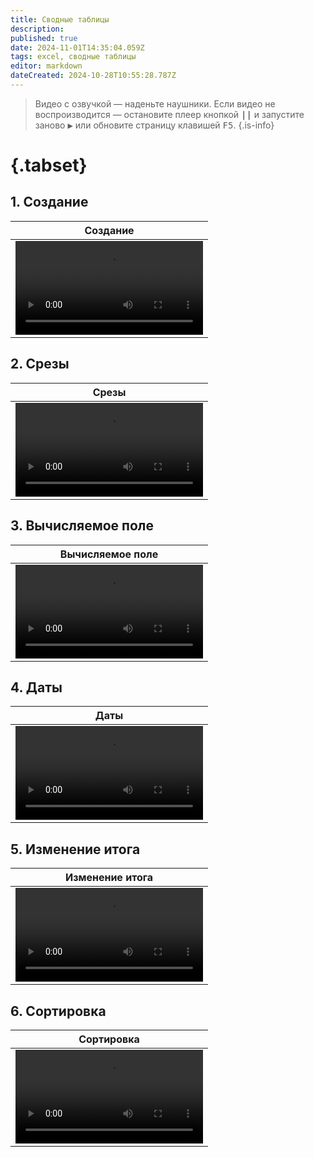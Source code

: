 ```yaml
---
title: Сводные таблицы
description: 
published: true
date: 2024-11-01T14:35:04.059Z
tags: excel, сводные таблицы
editor: markdown
dateCreated: 2024-10-28T10:55:28.787Z
---
```


> Видео с озвучкой — наденьте наушники.
> Если видео не воспроизводится — остановите плеер кнопкой <kbd>**||**</kbd>  и запустите заново <kbd>▶</kbd> или обновите страницу клавишей <kbd>F5</kbd>. {.is-info}

# {.tabset}

## 1. Создание
<center>

| Создание |
|---|
| <video controls="controls" width="100%" height="100%" src="/ИТ/Excel/Сводные_таблицы/Создание.mkv">Создание</video> |
</center>

## 2. Срезы
<center>

| Срезы |
|---|
|<video controls="controls" width="100%" height="100%" src="/ИТ/Excel/Сводные_таблицы/Срезы.mkv">Срезы</video>|
</center>

## 3. Вычисляемое поле
<center>

| Вычисляемое поле |
|---|
|<video controls="controls" width="100%" height="100%" src="/ИТ/Excel/Сводные_таблицы/Вычисляемое_поле.mkv">Вычисляемое поле</video>|
</center>

## 4. Даты
<center>

| Даты |
|---|
|<video controls="controls" width="100%" height="100%" src="/ИТ/Excel/Сводные_таблицы/Даты.mkv">Даты</video>|
</center>

## 5. Изменение итога
<center>

| Изменение итога |
|---|
|<video controls="controls" width="100%" height="100%" src="/ИТ/Excel/Сводные_таблицы/Изменение_итога.mkv">Изменение итога</video>|
</center>

## 6. Сортировка
<center>

| Сортировка |
|---|
|<video controls="controls" width="100%" height="100%" src="/ИТ/Excel/Сводные_таблицы/Сортировка.mkv">Сортировка</video>|
</center>